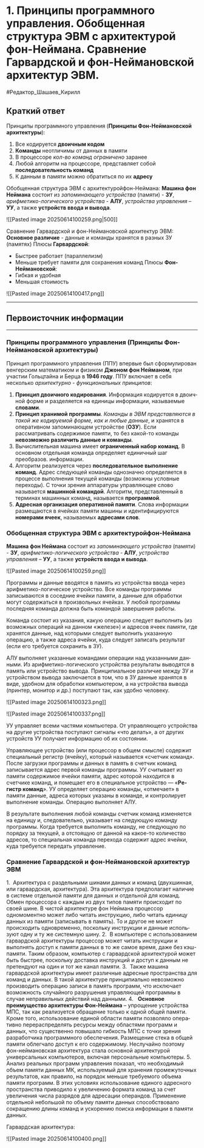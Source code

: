 # 1. Принципы программного управления. Обобщенная структура ЭВМ с архитектурой фон-Неймана. Сравнение Гарвардской и фон-Неймановской архитектур ЭВМ.

#Редактор_Шашаев_Кирилл

## Краткий ответ

Принципы программного управления (**Принципы Фон-Неймановской архитектуры**):
1. Все кодируется **двоичным кодом**
2. **Команды** неотличимы от данных в памяти
3. В процессоре *кол-во команд ограничено* заранее
4. Любой алгоритм на процессоре, представляет собой **последовательность команд**
5. К данным в памяти можно обратиться по их **адресу**

Обобщенная структура ЭВМ с архитектуройфон-Неймана:
**Машина фон Неймана** состоит из *запоминающего устройства* (памяти) - **ЗУ**, *арифметико-логического устройства* - **АЛУ**, *устройства управления* – **УУ**, а также **устройств ввода и вывода**.

![[Pasted image 20250614100259.png|500]]

Сравнение Гарвардской и фон-Неймановской архитектур ЭВМ:
**Основное различие** - данные и команды хранятся в разных ЗУ (памятях)
Плюсы **Гарвардской**:
- Быстрее работает (параллелизм)
- Меньше требует памяти для сохранения команд
Плюсы **Фон-Неймановской**:
- Гибкая и удобная
- Меньшая стоимость

![[Pasted image 20250614100417.png]]

---
## Первоисточник информации
---
### Принципы программного управления (Принципы Фон-Неймановской архитектуры)

Принцип программного управления (ППУ) впервые был сформулирован венгерским математиком и физиком **Джоном фон Нейманом**, при участии Гольцтайна и Берца в **1946 году**. ППУ включает в себя несколько *архитек­турно - функциональных принципов*:
1. **Принцип двоичного кодирования**. Информация кодируется в двоич­ной форме и разделяется на единицы информации, называемые **словами**.
2. **Принцип хранимой программы**. *Команды в ЭВМ представляются в та­кой же кодируемой форме, как и любые данные*, и хранятся в опера­тивном запоминающем устройстве (**ОЗУ**). Если рассматривать содержимое памяти, то без какой-то команды **невозможно различить данные и команды**.
3. Вычислительная машина имеет **ограниченный набор команд**. В основном отдельная команда определяет единичный шаг преобразов. информации.
4. Алгоритм реализуется через **последовательное выполнение команд**. Адрес следующей команды однозначно определяется в процессе выполне­ния текущей команды (возможны условные переходы). С точки зрения аппаратуры управляющее слово называется **машинной командой**. Алгоритм, представленный в терминах машинных команд, называется **программой**.
5. **Адресная организация оперативной памяти**. Слова информации раз­мещаются в ячейках памяти машины и идентифицируются **номерами ячеек**, называемых **адресами слов**.

### Обобщенная структура ЭВМ с архитектуройфон-Неймана

**Машина фон Неймана** состоит из *запоминающего устройства* (памяти) - **ЗУ**, *арифметико-логического устройства* - **АЛУ**, *устройства управления* – **УУ**, а также **устройств ввода и вывода**.

![[Pasted image 20250614100259.png]]

Программы и данные вводятся в память из устройства ввода через арифметико-логическое устройство. Все команды программы записываются в соседние ячейки памяти, а данные для обработки могут содержаться в произвольных ячейках. У любой программы последняя команда должна быть командой завершения работы.

Команда состоит из указания, какую операцию следует выполнить (из возможных операций на данном «железе») и адресов ячеек памяти, где хра­нятся данные, над которыми следует выполнить указанную операцию, а также адреса ячейки, куда следует записать результат (если его требуется со­хранить в ЗУ).

АЛУ выполняет указанные командами операции над указанными дан­ными. Из арифметико-логического устройства результаты выводятся в па­мять или устройство вывода. Принципиальное различие между ЗУ и устрой­ством вывода заключается в том, что в ЗУ дан­ные хранятся в виде, удобном для обработки компьютером, а на устройства вывода (принтер, монитор и др.) поступают так, как удобно человеку.

![[Pasted image 20250614100323.png]]

![[Pasted image 20250614100337.png]]

УУ управляет всеми частями компьютера. От управляющего устройства на другие устройства поступают сигналы «что делать», а от других устройств УУ получает информацию об их состоянии.

Управляющее устройство (или процессор в общем смысле) содержит специальный регистр (ячейку), кото­рый называется «счетчик команд». После загрузки программы и данных в память в счетчик команд записывается адрес первой команды программы. УУ считывает из памяти содержимое ячейки памяти, адрес которой нахо­дится в счетчике команд, и помещает его в специальное устройство — «**Ре­гистр команд**». УУ определяет операцию команды, «отмечает» в памяти данные, адреса которых указаны в команде, и контролирует выполнение ко­манды. Операцию выполняет АЛУ.

В результате выполнения любой команды счетчик команд изменяется на единицу и, следовательно, указывает на следующую команду программы. Когда требуется выполнить команду, не следующую по порядку за текущей, а отстоящую от данной на какое-то количество адресов, то специальная ко­манда перехода содержит адрес ячейки, куда требуется передать управле­ние.

### Сравнение Гарвардской и фон-Неймановской архитектур ЭВМ

1.  Архитектура с раздельными шинами данных и команд (двухшинная, или гарвардская, архитектура). Эта архитектура предполагает наличие в системе отдельной памяти для данных и отдельной для команд. Обмен процессора с каждым из двух типов памяти происходит по своей шине. В чистой архитек­туре фон Неймана процессор одномоментно может либо читать инструкцию, либо читать единицу данных из памяти (записывать в память). То и другое не может происходить одновременно, поскольку ин­струкции и данные исполь­зуют одну и ту же системную шину.
2.  В компьютере с использованием гарвардской архитектуры процессор может читать инструкции и выполнять доступ к памяти данных в то же самое время, даже без кэш-памяти. Таким образом, компьютер с гарвардской архи­тектурой может быть быстрее, поскольку доставка инструкций и доступ к данным не претендуют на один и тот же канал памяти.
3.  Также машина гарвардской архитектуры имеет различные адресные пространства для команд и данных. В такой архитектуре принципиально не­возможно производить операцию записи в память программ, что исключает возможность случайного разрушения управляющей программы в случае не­правильных действий над данными.
4.   **Основное преимущество архитектуры Фон-Неймана** – упрощение устройства МПС, так как реализуется обращение только к одной общей па­мяти. Кроме того, использование единой области памяти позволяло опера­тивно перераспределять ресурсы между областями программ и данных, что существенно повышало гибкость МПС с точки зрения разработчика про­граммного обеспечения. Размещение стека в общей памяти облегчало до­ступ к его содержимому. Неслучайно поэтому фон-неймановская архитектура стала основной архитектурой универсальных компьютеров, включая персо­нальные компьютеры.
5. Анализ реальных программ управления показал, что необходимый объем памяти данных МК, используемый для хранения промежуточных ре­зультатов, как правило, на порядок меньше требуемого объема памяти про­грамм. В этих условиях использование единого адресного пространства при­водило к увеличению формата команд за счет увеличения числа разрядов для адресации операндов. Применение отдельной небольшой по объему памяти данных способствовало сокращению длины команд и ускорению по­иска информации в памяти данных.

Гарвардская архитектура:

![[Pasted image 20250614100400.png]]